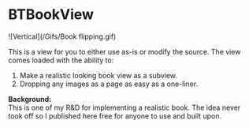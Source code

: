 BTBookView
==========

![Vertical](/Gifs/Book flipping.gif) 

This is a view for you to either use as-is or modify the source. The view comes loaded with the ability to:

1. Make a realistic looking book view as a subview.
2. Dropping any images as a page as easy as a one-liner.

**Background:**  
This is one of my R&D for implementing a realistic book. The idea never took off so I published here free for anyone to use and built upon.
